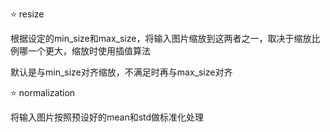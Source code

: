 ⭐ resize

根据设定的min_size和max_size，将输入图片缩放到这两者之一，取决于缩放比例哪一个更大，缩放时使用插值算法

默认是与min_size对齐缩放，不满足时再与max_size对齐

⭐ normalization

将输入图片按照预设好的mean和std做标准化处理
